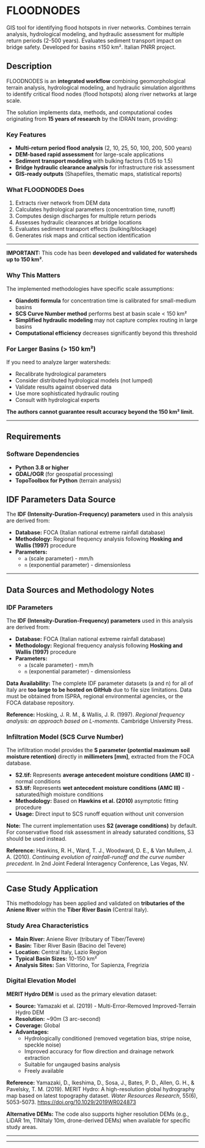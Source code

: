 # FLOODNODES
GIS tool for identifying flood hotspots in river networks. Combines terrain analysis, hydrological modeling, and hydraulic assessment for multiple return periods (2-500 years). Evaluates sediment transport impact on bridge safety. Developed for basins ≤150 km². Italian PNRR project.
## Description

FLOODNODES is an **integrated workflow** combining geomorphological terrain analysis, hydrological modeling, and hydraulic simulation algorithms to identify critical flood nodes (flood hotspots) along river networks at large scale.

The solution implements data, methods, and computational codes originating from **15 years of research** by the IDRAN team, providing:

### Key Features

- **Multi-return period flood analysis** (2, 10, 25, 50, 100, 200, 500 years)
- **DEM-based rapid assessment** for large-scale applications
- **Sediment transport modeling** with bulking factors (1.05 to 1.5)
- **Bridge hydraulic clearance analysis** for infrastructure risk assessment
- **GIS-ready outputs** (Shapefiles, thematic maps, statistical reports)


### What FLOODNODES Does

1. Extracts river network from DEM data
2. Calculates hydrological parameters (concentration time, runoff)
3. Computes design discharges for multiple return periods
4. Assesses hydraulic clearances at bridge locations
5. Evaluates sediment transport effects (bulking/blockage)
6. Generates risk maps and critical section identification

---

**IMPORTANT:** This code has been **developed and validated for watersheds up to 150 km²**.

### Why This Matters

The implemented methodologies have specific scale assumptions:

- **Giandotti formula** for concentration time is calibrated for small-medium basins
- **SCS Curve Number method** performs best at basin scale < 150 km²
- **Simplified hydraulic modeling** may not capture complex routing in large basins
- **Computational efficiency** decreases significantly beyond this threshold

### For Larger Basins (> 150 km²)

If you need to analyze larger watersheds:
- Recalibrate hydrological parameters
- Consider distributed hydrological models (not lumped)
- Validate results against observed data
- Use more sophisticated hydraulic routing
- Consult with hydrological experts

**The authors cannot guarantee result accuracy beyond the 150 km² limit.**

---

## Requirements

### Software Dependencies

- **Python 3.8 or higher**
- **GDAL/OGR** (for geospatial processing)
- **TopoToolbox for Python** (terrain analysis)


## IDF Parameters Data Source

The **IDF (Intensity-Duration-Frequency) parameters** used in this analysis are derived from:

- **Database:** FOCA (Italian national extreme rainfall database)
- **Methodology:** Regional frequency analysis following **Hosking and Wallis (1997)** procedure
- **Parameters:** 
  - `a` (scale parameter) - mm/h
  - `n` (exponential parameter) - dimensionless

---

## Data Sources and Methodology Notes

### IDF Parameters

The **IDF (Intensity-Duration-Frequency) parameters** used in this analysis are derived from:

- **Database:** FOCA (Italian national extreme rainfall database)
- **Methodology:** Regional frequency analysis following **Hosking and Wallis (1997)** procedure
- **Parameters:** 
  - `a` (scale parameter) - mm/h
  - `n` (exponential parameter) - dimensionless

**Data Availability:** The complete IDF parameter datasets (a and n) for all of Italy are **too large to be hosted on GitHub** due to file size limitations. Data must be obtained from ISPRA, regional environmental agencies, or the FOCA database repository.

**Reference:** Hosking, J. R. M., & Wallis, J. R. (1997). *Regional frequency analysis: an approach based on L-moments*. Cambridge University Press.

### Infiltration Model (SCS Curve Number)

The infiltration model provides the **S parameter (potential maximum soil moisture retention)** directly in **millimeters [mm]**, extracted from the FOCA database.

- **S2.tif:** Represents **average antecedent moisture conditions (AMC II)** - normal conditions
- **S3.tif:** Represents **wet antecedent moisture conditions (AMC III)** - saturated/high moisture conditions
- **Methodology:** Based on **Hawkins et al. (2010)** asymptotic fitting procedure
- **Usage:** Direct input to SCS runoff equation without unit conversion

**Note:** The current implementation uses **S2 (average conditions)** by default. For conservative flood risk assessment in already saturated conditions, S3 should be used instead.

**Reference:** Hawkins, R. H., Ward, T. J., Woodward, D. E., & Van Mullem, J. A. (2010). *Continuing evolution of rainfall-runoff and the curve number precedent*. In 2nd Joint Federal Interagency Conference, Las Vegas, NV.

---

## Case Study Application

This methodology has been applied and validated on **tributaries of the Aniene River** within the **Tiber River Basin** (Central Italy).

### Study Area Characteristics

- **Main River:** Aniene River (tributary of Tiber/Tevere)
- **Basin:** Tiber River Basin (Bacino del Tevere)
- **Location:** Central Italy, Lazio Region
- **Typical Basin Sizes:** 10-150 km²
- **Analysis Sites:** San Vittorino, Tor Sapienza, Fregrizia

### Digital Elevation Model

**MERIT Hydro DEM** is used as the primary elevation dataset:

- **Source:** Yamazaki et al. (2019) - Multi-Error-Removed Improved-Terrain Hydro DEM
- **Resolution:** ~90m (3 arc-second)
- **Coverage:** Global
- **Advantages:** 
  - Hydrologically conditioned (removed vegetation bias, stripe noise, speckle noise)
  - Improved accuracy for flow direction and drainage network extraction
  - Suitable for ungauged basins analysis
  - Freely available

**Reference:** Yamazaki, D., Ikeshima, D., Sosa, J., Bates, P. D., Allen, G. H., & Pavelsky, T. M. (2019). MERIT Hydro: A high-resolution global hydrography map based on latest topography dataset. *Water Resources Research*, 55(6), 5053-5073. https://doi.org/10.1029/2019WR024873

**Alternative DEMs:** The code also supports higher resolution DEMs (e.g., LiDAR 1m, TINItaly 10m, drone-derived DEMs) when available for specific study areas.

---
---
